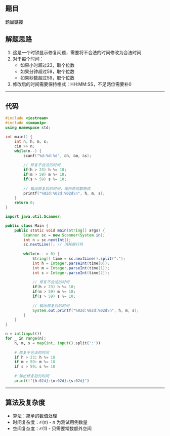 ## 题目
[题目链接](https://www.nowcoder.com/practice/72f3cc4658024d12bcc122c29b35394e?tpId=182&tqId=117506&sourceUrl=/exam/oj&channenl=wgithub&fromPut=wgithub)

## 解题思路

1. 这是一个时钟显示修复问题，需要将不合法的时间修改为合法时间
2. 对于每个时间：
   - 如果小时超过23，取个位数
   - 如果分钟超过59，取个位数
   - 如果秒数超过59，取个位数
3. 修改后的时间需要保持格式：HH:MM:SS，不足两位需要补0

---

## 代码

```cpp []
#include <iostream>
#include <iomanip>
using namespace std;

int main() {
    int n, h, m, s;
    cin >> n;
    while(n--) {
        scanf("%d:%d:%d", &h, &m, &s);
        
        // 修复不合法的时间
        if(h > 23) h %= 10;
        if(m > 59) m %= 10;
        if(s > 59) s %= 10;
        
        // 输出修复后的时间，保持两位数格式
        printf("%02d:%02d:%02d\n", h, m, s);
    }
    return 0;
}
```

```java []
import java.util.Scanner;

public class Main {
    public static void main(String[] args) {
        Scanner sc = new Scanner(System.in);
        int n = sc.nextInt();
        sc.nextLine(); // 消耗换行符
        
        while(n-- > 0) {
            String[] time = sc.nextLine().split(":");
            int h = Integer.parseInt(time[0]);
            int m = Integer.parseInt(time[1]);
            int s = Integer.parseInt(time[2]);
            
            // 修复不合法的时间
            if(h > 23) h %= 10;
            if(m > 59) m %= 10;
            if(s > 59) s %= 10;
            
            // 输出修复后的时间
            System.out.printf("%02d:%02d:%02d\n", h, m, s);
        }
    }
}
```

```python []
n = int(input())
for _ in range(n):
    h, m, s = map(int, input().split(':'))
    
    # 修复不合法的时间
    if h > 23: h %= 10
    if m > 59: m %= 10
    if s > 59: s %= 10
    
    # 输出修复后的时间
    print(f"{h:02d}:{m:02d}:{s:02d}")
```

---

## 算法及复杂度
- 算法：简单的数值处理
- 时间复杂度：$\mathcal{O}(n)$ - $n$ 为测试用例数量
- 空间复杂度：$\mathcal{O}(1)$ - 只需要常数额外空间
